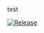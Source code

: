test

[![Release](https://github.com/ubimetrics/test/actions/workflows/release.yml/badge.svg)](https://github.com/ubimetrics/test/actions/workflows/release.yml)
